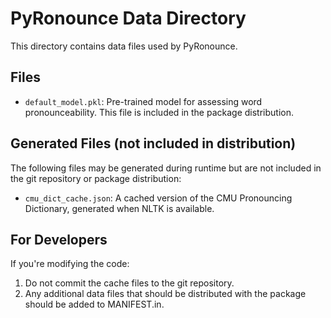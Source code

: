 # PyRonounce Data Directory

This directory contains data files used by PyRonounce.

## Files

- `default_model.pkl`: Pre-trained model for assessing word pronounceability. This file is included in the package distribution.

## Generated Files (not included in distribution)

The following files may be generated during runtime but are not included in the git repository or package distribution:

- `cmu_dict_cache.json`: A cached version of the CMU Pronouncing Dictionary, generated when NLTK is available.

## For Developers

If you're modifying the code:

1. Do not commit the cache files to the git repository.
2. Any additional data files that should be distributed with the package should be added to MANIFEST.in. 